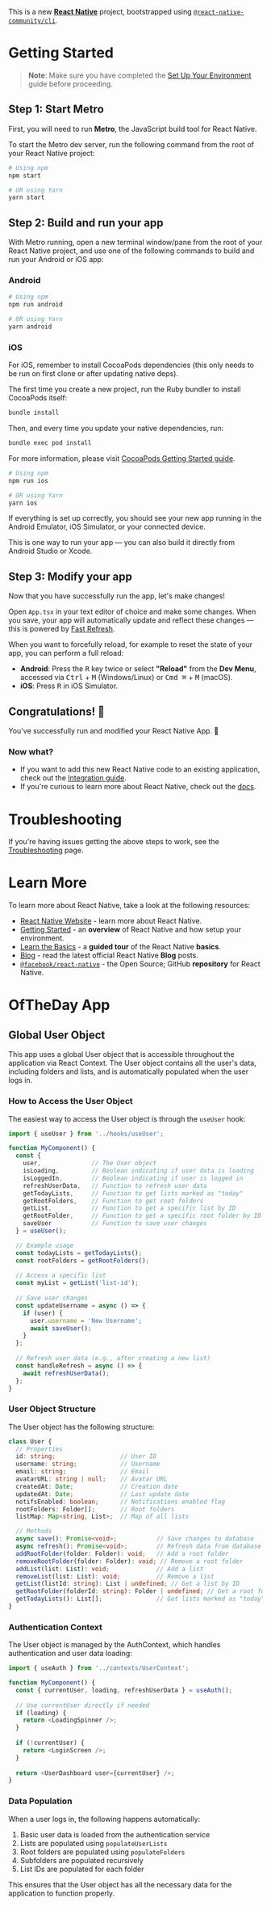 This is a new [**React Native**](https://reactnative.dev) project, bootstrapped using [`@react-native-community/cli`](https://github.com/react-native-community/cli).

# Getting Started

> **Note**: Make sure you have completed the [Set Up Your Environment](https://reactnative.dev/docs/set-up-your-environment) guide before proceeding.

## Step 1: Start Metro

First, you will need to run **Metro**, the JavaScript build tool for React Native.

To start the Metro dev server, run the following command from the root of your React Native project:

```sh
# Using npm
npm start

# OR using Yarn
yarn start
```

## Step 2: Build and run your app

With Metro running, open a new terminal window/pane from the root of your React Native project, and use one of the following commands to build and run your Android or iOS app:

### Android

```sh
# Using npm
npm run android

# OR using Yarn
yarn android
```

### iOS

For iOS, remember to install CocoaPods dependencies (this only needs to be run on first clone or after updating native deps).

The first time you create a new project, run the Ruby bundler to install CocoaPods itself:

```sh
bundle install
```

Then, and every time you update your native dependencies, run:

```sh
bundle exec pod install
```

For more information, please visit [CocoaPods Getting Started guide](https://guides.cocoapods.org/using/getting-started.html).

```sh
# Using npm
npm run ios

# OR using Yarn
yarn ios
```

If everything is set up correctly, you should see your new app running in the Android Emulator, iOS Simulator, or your connected device.

This is one way to run your app — you can also build it directly from Android Studio or Xcode.

## Step 3: Modify your app

Now that you have successfully run the app, let's make changes!

Open `App.tsx` in your text editor of choice and make some changes. When you save, your app will automatically update and reflect these changes — this is powered by [Fast Refresh](https://reactnative.dev/docs/fast-refresh).

When you want to forcefully reload, for example to reset the state of your app, you can perform a full reload:

- **Android**: Press the <kbd>R</kbd> key twice or select **"Reload"** from the **Dev Menu**, accessed via <kbd>Ctrl</kbd> + <kbd>M</kbd> (Windows/Linux) or <kbd>Cmd ⌘</kbd> + <kbd>M</kbd> (macOS).
- **iOS**: Press <kbd>R</kbd> in iOS Simulator.

## Congratulations! :tada:

You've successfully run and modified your React Native App. :partying_face:

### Now what?

- If you want to add this new React Native code to an existing application, check out the [Integration guide](https://reactnative.dev/docs/integration-with-existing-apps).
- If you're curious to learn more about React Native, check out the [docs](https://reactnative.dev/docs/getting-started).

# Troubleshooting

If you're having issues getting the above steps to work, see the [Troubleshooting](https://reactnative.dev/docs/troubleshooting) page.

# Learn More

To learn more about React Native, take a look at the following resources:

- [React Native Website](https://reactnative.dev) - learn more about React Native.
- [Getting Started](https://reactnative.dev/docs/environment-setup) - an **overview** of React Native and how setup your environment.
- [Learn the Basics](https://reactnative.dev/docs/getting-started) - a **guided tour** of the React Native **basics**.
- [Blog](https://reactnative.dev/blog) - read the latest official React Native **Blog** posts.
- [`@facebook/react-native`](https://github.com/facebook/react-native) - the Open Source; GitHub **repository** for React Native.

# OfTheDay App

## Global User Object

This app uses a global User object that is accessible throughout the application via React Context. The User object contains all the user's data, including folders and lists, and is automatically populated when the user logs in.

### How to Access the User Object

The easiest way to access the User object is through the `useUser` hook:

```typescript
import { useUser } from '../hooks/useUser';

function MyComponent() {
  const { 
    user,              // The User object
    isLoading,         // Boolean indicating if user data is loading
    isLoggedIn,        // Boolean indicating if user is logged in
    refreshUserData,   // Function to refresh user data
    getTodayLists,     // Function to get lists marked as "today"
    getRootFolders,    // Function to get root folders
    getList,           // Function to get a specific list by ID
    getRootFolder,     // Function to get a specific root folder by ID
    saveUser           // Function to save user changes
  } = useUser();

  // Example usage
  const todayLists = getTodayLists();
  const rootFolders = getRootFolders();
  
  // Access a specific list
  const myList = getList('list-id');
  
  // Save user changes
  const updateUsername = async () => {
    if (user) {
      user.username = 'New Username';
      await saveUser();
    }
  };
  
  // Refresh user data (e.g., after creating a new list)
  const handleRefresh = async () => {
    await refreshUserData();
  };
}
```

### User Object Structure

The User object has the following structure:

```typescript
class User {
  // Properties
  id: string;                  // User ID
  username: string;            // Username
  email: string;               // Email
  avatarURL: string | null;    // Avatar URL
  createdAt: Date;             // Creation date
  updatedAt: Date;             // Last update date
  notifsEnabled: boolean;      // Notifications enabled flag
  rootFolders: Folder[];       // Root folders
  listMap: Map<string, List>;  // Map of all lists

  // Methods
  async save(): Promise<void>;           // Save changes to database
  async refresh(): Promise<void>;        // Refresh data from database
  addRootFolder(folder: Folder): void;   // Add a root folder
  removeRootFolder(folder: Folder): void; // Remove a root folder
  addList(list: List): void;             // Add a list
  removeList(list: List): void;          // Remove a list
  getList(listId: string): List | undefined; // Get a list by ID
  getRootFolder(folderId: string): Folder | undefined; // Get a root folder by ID
  getTodayLists(): List[];               // Get lists marked as "today"
}
```

### Authentication Context

The User object is managed by the AuthContext, which handles authentication and user data loading:

```typescript
import { useAuth } from '../contexts/UserContext';

function MyComponent() {
  const { currentUser, loading, refreshUserData } = useAuth();
  
  // Use currentUser directly if needed
  if (loading) {
    return <LoadingSpinner />;
  }
  
  if (!currentUser) {
    return <LoginScreen />;
  }
  
  return <UserDashboard user={currentUser} />;
}
```

### Data Population

When a user logs in, the following happens automatically:

1. Basic user data is loaded from the authentication service
2. Lists are populated using `populateUserLists`
3. Root folders are populated using `populateFolders`
4. Subfolders are populated recursively
5. List IDs are populated for each folder

This ensures that the User object has all the necessary data for the application to function properly.
